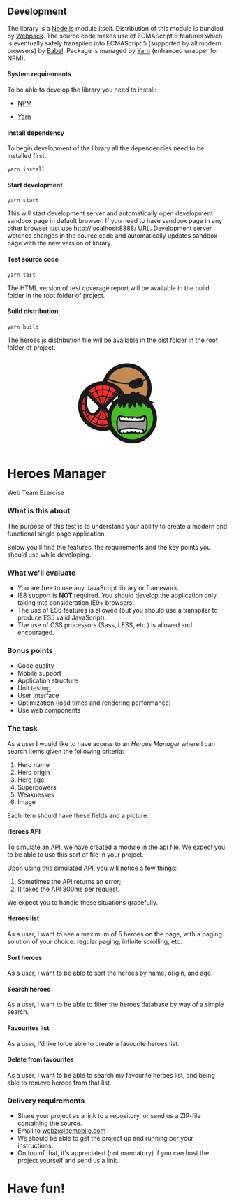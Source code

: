 ## Development
The library is a [Node.js](https://nodejs.org/en/) module itself. Distribution of this module is
bundled by [Webpack](https://webpack.js.org/). The source code makes use of ECMAScript 6 features
which is eventually safely transpiled into ECMAScript 5 (supported by all modern browsers) by 
[Babel](http://babeljs.io/). Package is managed by [Yarn](https://yarnpkg.com/) (enhanced wrapper
for NPM).

#### System requirements
To be able to develop the library you need to install:  

* [NPM](https://docs.npmjs.com/getting-started/installing-node)  

* [Yarn](https://yarnpkg.com/en/docs/install)


#### Install dependency
To begin development of the library all the dependencies need to be installed first:

```
yarn install
```

#### Start development
```
yarn start
```
This will start development server and automatically open development sandbox page in default browser. 
If you need to have sandbox page in any other browser just use [http://localhost:8888/](http://localhost:8888/) URL. 
Development server watches changes in the source code and automatically updates sandbox page with the new version of library.

#### Test source code
```
yarn test
```
The HTML version of test coverage report will be available in the build folder in the root
folder of project.

#### Build distribution
```
yarn build
```
The heroes.js distribution file will be available in the dist folder in the root folder of project.







<h5 align="center">
	<img src="logo.png" alt="Heroes Manager">
</h5>

# Heroes Manager

Web Team Exercise

### What is this about

The purpose of this test is to understand your ability to create a modern and functional single page application.

Below you'll find the features, the requirements and the key points you should use while developing.

### What we'll evaluate

- You are free to use any JavaScript library or framework.
- IE8 support is **NOT** required. You should develop the application only taking into consideration IE9+ browsers.
- The use of ES6 features is allowed (but you should use a transpiler to produce ES5 valid JavaScript).
- The use of CSS processors (Sass, LESS, etc.) is allowed and encouraged.

### Bonus points

- Code quality
- Mobile support
- Application structure
- Unit testing
- User Interface
- Optimization (load times and rendering performance)
- Use web components

### The task

As a user I would like to have access to an *Heroes Manager* where I can search items given the following criteria:

1. Hero name
2. Hero origin
3. Hero age
4. Superpowers
5. Weaknesses
6. Image

Each item should have these fields and a picture.

#### Heroes API

To simulate an API, we have created a module in the [api file](utils/api.js). We expect you to be able to use this sort of file in your project.

Upon using this simulated API, you will notice a few things:

1. Sometimes the API returns an error;
2. It takes the API 800ms per request.

We expect you to handle these situations gracefully.

#### Heroes list

As a user, I want to see a maximum of 5 heroes on the page, with a paging solution of your choice: regular paging, infinite scrolling, etc.

#### Sort heroes

As a user, I want to be able to sort the heroes by name, origin, and age.

#### Search heroes

As a user, I want to be able to filter the heroes database by way of a simple search.

#### Favourites list

As a user, I'd like to be able to create a favourite heroes list.

#### Delete from favourites

As a user, I want to be able to search my favourite heroes list, and being able to remove heroes from that list.

### Delivery requirements

- Share your project as a link to a repository, or send us a ZIP-file containing the source.
- Email to [webz@icemobile.com](mailto:webz@icemobile.com)
- We should be able to get the project up and running per your instructions.
- On top of that, it's appreciated (not mandatory) if you can host the project yourself and send us a link.

# Have fun!
